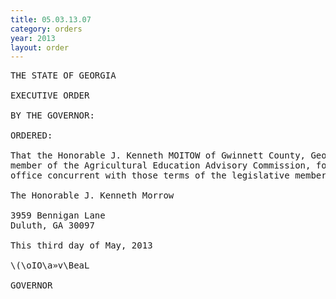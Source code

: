 ```yaml
---
title: 05.03.13.07
category: orders
year: 2013
layout: order
---
```


<pre>THE STATE OF GEORGIA

EXECUTIVE ORDER

BY THE GOVERNOR:

ORDERED:

That the Honorable J. Kenneth MOITOW of Gwinnett County, Georgia, is reappointed as a
member of the Agricultural Education Advisory Commission, for a two- year term of
office concurrent with those terms of the legislative members of the commission.

The Honorable J. Kenneth Morrow

3959 Bennigan Lane
Duluth, GA 30097

This third day of May, 2013

\(\oIO\a»v\BeaL

GOVERNOR

</pre>
